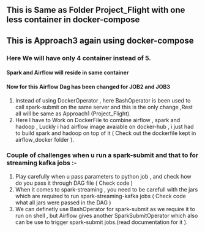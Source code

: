 ## This is Same as Folder Project_Flight with one less container in docker-compose
## This is Approach3 again using docker-compose

### Here We will have only 4 container instead of 5.
#### Spark and Airflow will reside in same container

#### Now for this Airflow Dag has been changed for JOB2 and JOB3 
1) Instead of using DockerOperator , here BashOperator is been used to call spark-submit on the same server and this is the only change ,Rest all will be same as Approach1 (Project_Flight).
2) Here I have to Work on DockerFile to combine airflow , spark and hadoop , Luckly i had airflow image avaiable on docker-hub , i just had to build spark and hadoop on top of it ( Check out the dockerfile kept in airflow_docker folder ).



### Couple of challenges when u run a spark-submit and that to for  streaming kafka jobs :-
1) Play carefully when u pass parameters to python job , and check how do you pass it through DAG file ( Check code )
2) When it comes to spark-streaming , you need to be carefull with the jars which are required to run spark-streaming-kafka jobs ( Check code what all jars were passed in the DAG )
3) We can definetly use BashOperator for spark-submit as we require it to run on shell , but Airflow gives another SparkSubmitOperator which also can be use to trigger spark-submit jobs.(read documentation for it ).

